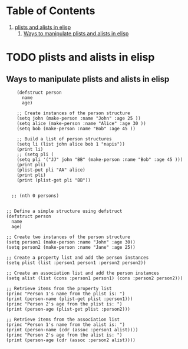 
# Table of Contents

1.  [plists and alists in elisp](#orga1e7274)
    1.  [Ways to manipulate plists and alists in elisp](#org87a3dc1)



<a id="orga1e7274"></a>

# TODO plists and alists in elisp


<a id="org87a3dc1"></a>

## Ways to manipulate plists and alists in elisp

        (defstruct person
          name
          age)
    
        ;; Create instances of the person structure
        (setq john (make-person :name "John" :age 25 ))
        (setq alice (make-person :name "Alice" :age 30 ))
        (setq bob (make-person :name "Bob" :age 45 ))
    
        ;; Build a list of person structures
        (setq li (list john alice bob 1 "napis"))
        (print li)
        ;; (setq pli (
        (setq pli '("JJ" john "BB" (make-person :name "Bob" :age 45 )))
        (print pli)
        (plist-put pli "AA" alice)
        (print pli)
        (print (plist-get pli "BB"))
    
    
      ;; (nth 0 persons)
    
    
    ;; Define a simple structure using defstruct
    (defstruct person
      name
      age)
    
    ;; Create two instances of the person structure
    (setq person1 (make-person :name "John" :age 30))
    (setq person2 (make-person :name "Jane" :age 25))
    
    ;; Create a property list and add the person instances
    (setq plist (list :person1 person1 :person2 person2))
    
    ;; Create an association list and add the person instances
    (setq alist (list (cons :person1 person1) (cons :person2 person2)))
    
    ;; Retrieve items from the property list
    (princ "Person 1's name from the plist is: ")
    (print (person-name (plist-get plist :person1)))
    (princ "Person 2's age from the plist is: ")
    (print (person-age (plist-get plist :person2)))
    
    ;; Retrieve items from the association list
    (princ "Person 1's name from the alist is: ")
    (print (person-name (cdr (assoc :person1 alist))))
    (princ "Person 2's age from the alist is: ")
    (print (person-age (cdr (assoc :person2 alist))))

